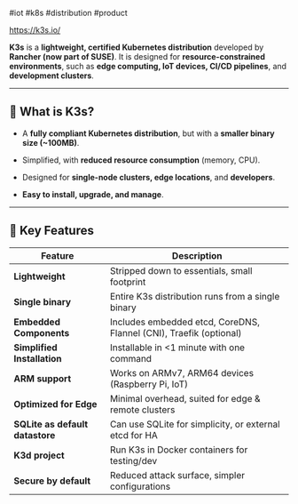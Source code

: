 #iot #k8s #distribution #product 

https://k3s.io/

**K3s** is a **lightweight, certified Kubernetes distribution** developed by **Rancher (now part of SUSE)**. It is designed for **resource-constrained environments**, such as **edge computing, IoT devices, CI/CD pipelines**, and **development clusters**.

---

## 🔹 What is K3s?

- A **fully compliant Kubernetes distribution**, but with a **smaller binary size (~100MB)**.
    
- Simplified, with **reduced resource consumption** (memory, CPU).
    
- Designed for **single-node clusters, edge locations**, and **developers**.
    
- **Easy to install, upgrade, and manage**.
    

---

## 🔹 Key Features

| Feature                         | Description                                                        |
| ------------------------------- | ------------------------------------------------------------------ |
| **Lightweight**                 | Stripped down to essentials, small footprint                       |
| **Single binary**               | Entire K3s distribution runs from a single binary                  |
| **Embedded Components**         | Includes embedded etcd, CoreDNS, Flannel (CNI), Traefik (optional) |
| **Simplified Installation**     | Installable in <1 minute with one command                          |
| **ARM support**                 | Works on ARMv7, ARM64 devices (Raspberry Pi, IoT)                  |
| **Optimized for Edge**          | Minimal overhead, suited for edge & remote clusters                |
| **SQLite as default datastore** | Can use SQLite for simplicity, or external etcd for HA             |
| **K3d project**                 | Run K3s in Docker containers for testing/dev                       |
| **Secure by default**           | Reduced attack surface, simpler configurations                     |